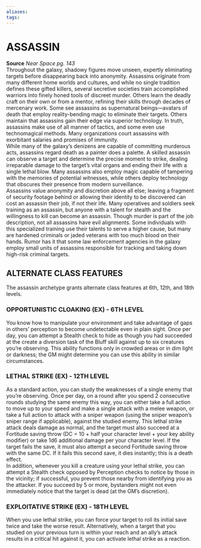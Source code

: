 ```yaml
---
aliases: 
tags: 
---
```

# ASSASSIN

**Source** _Near Space pg. 143_  
Throughout the galaxy, shadowy figures move unseen, expertly eliminating targets before disappearing back into anonymity. Assassins originate from many different home worlds and cultures, and while no single tradition defines these gifted killers, several secretive societies train accomplished warriors into finely honed tools of discreet murder. Others learn the deadly craft on their own or from a mentor, refining their skills through decades of mercenary work. Some see assassins as supernatural beings—avatars of death that employ reality-bending magic to eliminate their targets. Others maintain that assassins gain their edge via superior technology. In truth, assassins make use of all manner of tactics, and some even use technomagical methods. Many organizations court assassins with exorbitant salaries and promises of immunity.  
While many of the galaxy’s denizens are capable of committing murderous acts, assassins regard death as a painter does a palette. A skilled assassin can observe a target and determine the precise moment to strike, dealing irreparable damage to the target’s vital organs and ending their life with a single lethal blow. Many assassins also employ magic capable of tampering with the memories of potential witnesses, while others deploy technology that obscures their presence from modern surveillance.  
Assassins value anonymity and discretion above all else; leaving a fragment of security footage behind or allowing their identity to be discovered can cost an assassin their job, if not their life. Many operatives and soldiers seek training as an assassin, but anyone with a talent for stealth and the willingness to kill can become an assassin. Though murder is part of the job description, not all assassins have evil alignments. Some individuals with this specialized training use their talents to serve a higher cause, but many are hardened criminals or jaded veterans with too much blood on their hands. Rumor has it that some law enforcement agencies in the galaxy employ small units of assassins responsible for tracking and taking down high-risk criminal targets.  

## ALTERNATE CLASS FEATURES

The assassin archetype grants alternate class features at 6th, 12th, and 18th levels.  

### OPPORTUNISTIC CLOAKING (EX) - 6TH LEVEL

You know how to manipulate your environment and take advantage of gaps in others’ perception to become undetectable even in plain sight. Once per day, you can attempt a Stealth check to hide as though you had succeeded at the create a diversion task of the Bluff skill against up to six creatures you’re observing. This ability functions only in crowded areas or in dim light or darkness; the GM might determine you can use this ability in similar circumstances.  

### LETHAL STRIKE (EX) - 12TH LEVEL

As a standard action, you can study the weaknesses of a single enemy that you’re observing. Once per day, on a round after you spend 2 consecutive rounds studying the same enemy this way, you can either take a full action to move up to your speed and make a single attack with a melee weapon, or take a full action to attack with a sniper weapon (using the sniper weapon’s sniper range if applicable), against the studied enemy. This lethal strike attack deals damage as normal, and the target must also succeed at a Fortitude saving throw (DC = 10 + half your character level + your key ability modifier) or take 1d6 additional damage per your character level. If the target fails the save, it must also attempt a second Fortitude saving throw with the same DC. If it fails this second save, it dies instantly; this is a death effect.  
In addition, whenever you kill a creature using your lethal strike, you can attempt a Stealth check opposed by Perception checks to notice by those in the vicinity; if successful, you prevent those nearby from identifying you as the attacker. If you succeed by 5 or more, bystanders might not even immediately notice that the target is dead (at the GM’s discretion).  

### EXPLOITATIVE STRIKE (EX) - 18TH LEVEL

When you use lethal strike, you can force your target to roll its initial save twice and take the worse result. Alternatively, when a target that you studied on your previous turn is within your reach and an ally’s attack results in a critical hit against it, you can activate lethal strike as a reaction.